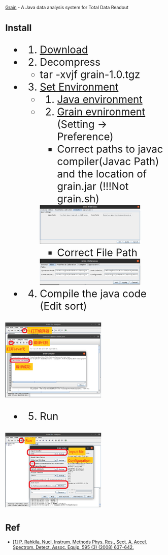 

[Grain](https://trac.cc.jyu.fi/projects/grain) - A Java data analysis system for Total Data Readout


# Install
<font size=6>
  
  - 1. [Download](./Grain-code)
  - 2. Decompress
    - tar -xvjf grain-1.0.tgz
  - 3. [Set Environment](https://trac.cc.jyu.fi/projects/grain/wiki/GrainDocs)
    - 1. [Java environment](https://blog.csdn.net/m0_67401545/article/details/124090424) 
    - 2. [Grain evnironment](https://trac.cc.jyu.fi/projects/grain/wiki/GrainConfiguration) (Setting -> Preference) 
      - Correct paths to javac compiler(Javac Path) and the location of grain.jar (!!!Not grain.sh)
      <img src="./Fig/Compiler.png" width="80%" height="80%">
      
      - Correct File Path
      <img src="./Fig/File.png" width="80%" height="80%">
  - 4. Compile the java code (Edit sort)
  <img src="./Fig/Compile.png" width="60%" height="60%">
  
  - 5. Run
   <img src="./Fig/Run.png" width="60%" height="60%">

</font>  


# Ref
  - [[1] P. Rahkila, Nucl. Instrum. Methods Phys. Res., Sect. A, Accel. Spectrom. Detect.
Assoc. Equip. 595 (3) (2008) 637–642.](./Ref/Grain—A_Java_data_analysis_system_for_Total_Data_Readout.pdf)
